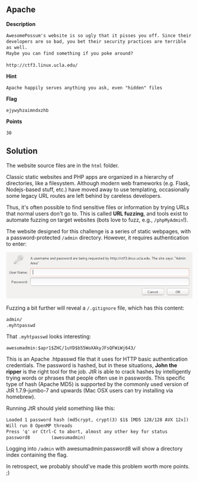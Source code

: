 ## Apache

__Description__

```
AwesomePossum's website is so ugly that it pisses you off. Since their
developers are so bad, you bet their security practices are terrible as well.
Maybe you can find something if you poke around?

http://ctf3.linux.ucla.edu/
```

__Hint__

```
Apache happily serves anything you ask, even "hidden" files
```

__Flag__

```
ejywyhzaimndxzhb
```

__Points__

```
30
```

## Solution

The website source files are in the `html` folder.

Classic static websites and PHP apps are organized in a hierarchy of
directories, like a filesystem. Although modern web frameworks (e.g. Flask,
Nodejs-based stuff, etc.) have moved away to use templating, occasionally some
legacy URL routes are left behind by careless developers.

Thus, it's often possible to find sensitive files or information by trying URLs
that normal users don't go to. This is called __URL fuzzing__, and tools exist
to automate fuzzing on target websites (bots love to fuzz, e.g.,
`/phpMyAdmin`!).

The website designed for this challenge is a series of static webpages, with a
password-protected `/admin` directory. However, it requires authentication to
enter:

![basicauth](docs/basicauth.png)

Fuzzing a bit further will reveal a `/.gitignore` file, which has this content:

```
admin/
.myhtpasswd
```

That `.myhtpasswd` looks interesting:

```
awesumadmin:$apr1$ZHC/1uYD$b55WoXAkyJFsQFWiWj643/
```

This is an Apache .htpasswd file that it uses for HTTP basic authentication
credentials. The password is hashed, but in these situations, __John the
ripper__ is the right tool for the job. JtR is able to crack hashes by
intelligently trying words or phrases that people often use in passwords. This
specific type of hash (Apache MD5) is supported by the commonly used version of
JtR 1.7.9-jumbo-7 and upwards (Mac OSX users can try installing via homebrew).

Running JtR should yield something like this:

```
Loaded 1 password hash (md5crypt, crypt(3) $1$ [MD5 128/128 AVX 12x])
Will run 8 OpenMP threads
Press 'q' or Ctrl-C to abort, almost any other key for status
password8        (awesumadmin)
```

Logging into `/admin` with awesumadmin:password8 will show a directory index
containing the flag.

In retrospect, we probably should've made this problem worth more points. ;)
